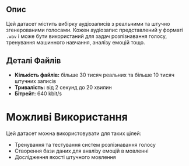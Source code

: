 ## Опис
Цей датасет містить вибірку аудіозаписів з реальними та штучно згенерованими голосами. Кожен аудіозапис представлений у форматі `.wav` і може бути використаний для задач розпізнавання голосу, тренування машинного навчання, аналізу емоцій тощо.
## Деталі Файлів
- **Кількість файлів:** більше 30 тисяч реальних та більше 10 тисяч штучних записів
- **Тривалість:** від 2 секунд до 20 хвилин
- **Бітрейт:** 640 kbit/s
# Можливі Використання
Цей датасет можна використовувати для таких цілей:
- Тренування та тестування систем розпізнавання голосу
- Створення бази даних для аналізу емоцій в мовленні
- Дослідження якості штучного мовлення
